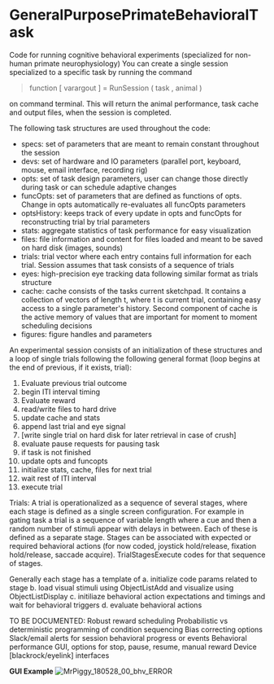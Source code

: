 # GeneralPurposePrimateBehavioralTask

Code for running cognitive behavioral experiments (specialized for non-human primate neurophysiology)
You can create a single session specialized to a specific task by running the command
> function [ varargout ] = RunSession ( task , animal )

on command terminal. This will return the animal performance, task cache and output files, when the session is completed.

The following task structures are used throughout the code:
* specs: set of parameters that are meant to remain constant throughout the session
* devs: set of hardware and IO parameters (parallel port, keyboard, mouse, email interface, recording rig)
* opts: set of task design parameters, user can change those directly during task or can schedule adaptive changes
* funcOpts: set of parameters that are defined as functions of opts. Change in opts automatically re-evaluates all funcOpts parameters
* optsHistory: keeps track of every update in opts and funcOpts for reconstructing trial by trial parameters
* stats: aggregate statistics of task performance for easy visualization
* files: file information and content for files loaded and meant to be saved on hard disk (images, sounds)
* trials: trial vector where each entry contains full information for each trial. Session assumes that task consists of a sequence of trials
* eyes: high-precision eye tracking data following similar format as trials structure
* cache: cache consists of the tasks current sketchpad. It contains a collection of vectors of length t, where t is current trial, containing easy access to a single parameter's history. Second component of cache is the active memory of values that are important for moment to moment scheduling decisions
* figures: figure handles and parameters

An experimental session consists of an initialization of these structures and a loop of single trials following the following general format (loop begins at the end of previous, if it exists, trial):
1. Evaluate previous trial outcome
2. begin ITI interval timing
3. Evaluate reward
4. read/write files to hard drive
5. update cache and stats
7. append last trial and eye signal
8. [write single trial on hard disk for later retrieval in case of crush]
9. evaluate pause requests for pausing task
10. if task is not finished
11. update opts and funcopts
12. initialize stats, cache, files for next trial
13. wait rest of ITI interval
14. execute trial

Trials:
A trial is operationalized as a sequence of several stages, where each stage is defined as a single screen configuration. For example in gating task a trial is a sequence of variable length where a cue and then a random number of stimuli appear with delays in between. Each of these is defined as a separate stage. Stages can be associated with expected or required behavioral actions (for now coded, joystick hold/release, fixation hold/release, saccade acquire). TrialStagesExecute codes for that sequence of stages.

Generally each stage has a template of
a. initialize code params related to stage
b. load visual stimuli using ObjectListAdd and visualize using ObjectListDisplay
c. initiliaze behavioral action expectations and timings and wait for behavioral triggers
d. evaluate behavioral actions

TO BE DOCUMENTED:
Robust reward scheduling
Probabilistic vs deterministic programming of condition sequencing
Bias correcting options
Slack/email alerts for session behavioral progress or events
Behavioral performance GUI, options for stop, pause, resume, manual reward
Device [blackrock/eyelink] interfaces 

**GUI Example**
![MrPiggy_180528_00_bhv_ERROR](https://user-images.githubusercontent.com/4206199/132777918-da7381f7-e1d5-4430-bad2-aed57cda008c.jpeg)
